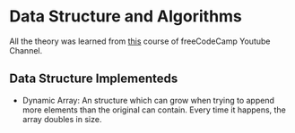 # Data Structure and Algorithms

All the theory was learned from [this](https://www.youtube.com/watch?v=RBSGKlAvoiM&t=252s) course of freeCodeCamp Youtube Channel.

## Data Structure Implementeds
- Dynamic Array: An structure which can grow when trying to append more elements than the original can contain. Every time it happens, the array doubles in size.
